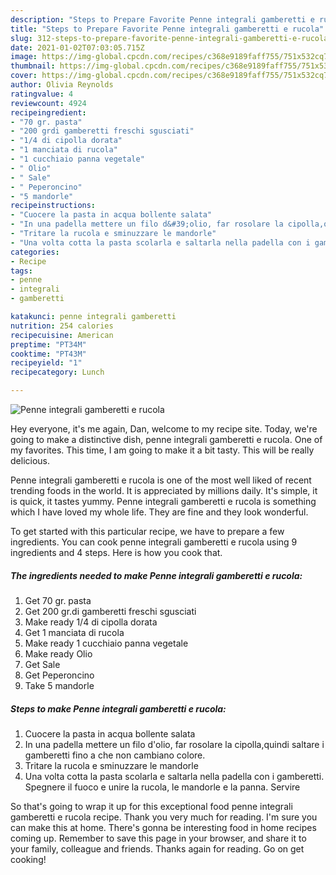 ```yaml
---
description: "Steps to Prepare Favorite Penne integrali gamberetti e rucola"
title: "Steps to Prepare Favorite Penne integrali gamberetti e rucola"
slug: 312-steps-to-prepare-favorite-penne-integrali-gamberetti-e-rucola
date: 2021-01-02T07:03:05.715Z
image: https://img-global.cpcdn.com/recipes/c368e9189faff755/751x532cq70/penne-integrali-gamberetti-e-rucola-recipe-main-photo.jpg
thumbnail: https://img-global.cpcdn.com/recipes/c368e9189faff755/751x532cq70/penne-integrali-gamberetti-e-rucola-recipe-main-photo.jpg
cover: https://img-global.cpcdn.com/recipes/c368e9189faff755/751x532cq70/penne-integrali-gamberetti-e-rucola-recipe-main-photo.jpg
author: Olivia Reynolds
ratingvalue: 4
reviewcount: 4924
recipeingredient:
- "70 gr. pasta"
- "200 grdi gamberetti freschi sgusciati"
- "1/4 di cipolla dorata"
- "1 manciata di rucola"
- "1 cucchiaio panna vegetale"
- " Olio"
- " Sale"
- " Peperoncino"
- "5 mandorle"
recipeinstructions:
- "Cuocere la pasta in acqua bollente salata"
- "In una padella mettere un filo d&#39;olio, far rosolare la cipolla,quindi saltare i gamberetti fino a che non cambiano colore."
- "Tritare la rucola e sminuzzare le mandorle"
- "Una volta cotta la pasta scolarla e saltarla nella padella con i gamberetti. Spegnere il fuoco e unire la rucola, le mandorle e la panna. Servire"
categories:
- Recipe
tags:
- penne
- integrali
- gamberetti

katakunci: penne integrali gamberetti 
nutrition: 254 calories
recipecuisine: American
preptime: "PT34M"
cooktime: "PT43M"
recipeyield: "1"
recipecategory: Lunch

---
```



![Penne integrali gamberetti e rucola](https://img-global.cpcdn.com/recipes/c368e9189faff755/751x532cq70/penne-integrali-gamberetti-e-rucola-recipe-main-photo.jpg)

Hey everyone, it's me again, Dan, welcome to my recipe site. Today, we're going to make a distinctive dish, penne integrali gamberetti e rucola. One of my favorites. This time, I am going to make it a bit tasty. This will be really delicious.



Penne integrali gamberetti e rucola is one of the most well liked of recent trending foods in the world. It is appreciated by millions daily. It's simple, it is quick, it tastes yummy. Penne integrali gamberetti e rucola is something which I have loved my whole life. They are fine and they look wonderful.


To get started with this particular recipe, we have to prepare a few ingredients. You can cook penne integrali gamberetti e rucola using 9 ingredients and 4 steps. Here is how you cook that.

<!--inarticleads1-->

##### The ingredients needed to make Penne integrali gamberetti e rucola:

1. Get 70 gr. pasta
1. Get 200 gr.di gamberetti freschi sgusciati
1. Make ready 1/4 di cipolla dorata
1. Get 1 manciata di rucola
1. Make ready 1 cucchiaio panna vegetale
1. Make ready  Olio
1. Get  Sale
1. Get  Peperoncino
1. Take 5 mandorle




<!--inarticleads2-->

##### Steps to make Penne integrali gamberetti e rucola:

1. Cuocere la pasta in acqua bollente salata
1. In una padella mettere un filo d&#39;olio, far rosolare la cipolla,quindi saltare i gamberetti fino a che non cambiano colore.
1. Tritare la rucola e sminuzzare le mandorle
1. Una volta cotta la pasta scolarla e saltarla nella padella con i gamberetti. Spegnere il fuoco e unire la rucola, le mandorle e la panna. Servire




So that's going to wrap it up for this exceptional food penne integrali gamberetti e rucola recipe. Thank you very much for reading. I'm sure you can make this at home. There's gonna be interesting food in home recipes coming up. Remember to save this page in your browser, and share it to your family, colleague and friends. Thanks again for reading. Go on get cooking!
